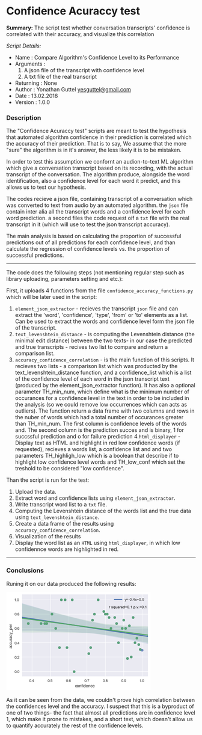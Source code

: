 # Confidence Acuraccy test
**Summary:** The script test whether conversation transcripts' confidence is correlated with their accuracy, and visualize this correlation

__Script Details_:_
- Name :        Compare Algorithm's Confidence Level to its Performance
- Arguments :   
    1. A json file of the transcript with confidence level
    2. A txt file of the real transcript
- Returning :   None
- Author :      Yonathan Guttel yesguttel@gmail.com
- Date :        13.02.2018
- Version :     1.0.0
 
### Description

The "Confidence Acuraccy test" scripts are meant to test the hypothesis that automated algorithm confidence in their prediction is correlated which the accuracy of their prediction. That is to say, We assume that the more "sure" the algorithm is in it's answer, the less likely it is to be mistaken.

In order to test this assumption we confornt an audion-to-text ML algorithm which give a conversation transcript based on its recording, with the actual transcript of the conversation. The algorithm produce, alongside the word identification, also a confidence level for each word it predict, and this allows us to test our hypothesis.

The codes recieve a json file, containing transcript of a conversation which was converted to text from audio by an automated algorithm.  the `json` file contain inter alia all the transcript words and a confidence level for each word prediction. a second files the code request oif a `txt` file with the real transcript in it (which will use to test the json transcript accuracy).

The main analysis is based on calculating the proportion of successful predictions out of all predictions for each confidence level, and than calculate the regression of confidence levels vs. the proportion of successful predictions.

***
The code does the following steps (not mentioning regular step such as library uploading, parameters setting  and etc.):

First, it uploads 4 functions from the file `confidence_accuracy_functions.py` which will be later used in the script:
1. `element_json_extractor` - recieves the transcript `json` file and can extract the 'word', 'confidence', 'type', 'from' or 'to' elements as a list. Can be used to extract the words and confidence level form the json file of the transcript.
2. `text_levenshtein_distance` - is computing the Levenshtein distance (the minimal edit distance) between the two texts- in our case the predicted and true transcripts - recives two list to compare and return a comparison list.
3. `accuracy_confidence_correlation` - is the main function of this scripts. It recieves two lists - a comparison list which was producted by the text_levenshtein_distance function, and a confidence_list which is a list of the confidence level of each word in the json transcript text (produced by the element_json_extractor function). It has also a optional parameter TH_min_num, which define what is the minimum number of occurances for a confidence level in the text in order to be included in the analysis (so we could remove low occurrences which can acts as outliers). The function return a data frame with two columns and rows in the nuber of words which had a total number of occurances greater than TH_min_num. The first column is confidence levels of the words and. The second column is the prediction succes and is binary, 1 for succssful prediction and o for failure prediction
4.`html_displayer` - Display text as HTML and highlight in red low confidence words (if requested), recieves a words list, a confidence list and and two parameters TH_highligh_low which is a boolean that describe if to highlight low confidence level words and TH_low_conf which set the treshold to be considered "low confidence".

Than the script is run for the test:
1. Upload the data.
2. Extract word and confidence lists using `element_json_extractor`.
3. Write transcript word list to a `txt` file.
4. Computing the Levenshtein distance of the words list and the true data using `text_levenshtein_distance`.
5. Create a data frame of the results using `accuracy_confidence_correlation`.
6. Visualization of the results
7. Display the word list as an `HTML` using `html_displayer`, in which low confidennce words are highlighted in red.


***
### Conclusions

Runing it on our data produced the following results:


![alt text](https://github.com/YG15/Confidence_Acuraccy_test/blob/master/images/1st_results_14022018.png  "Logo Title Text 1")

As it can be seen from the data, we couldn't prove high correlation between the confidences level and the accuracy. I suspect that this is a byproduct of one of two things- the fact that almost all predictions are in confidence level 1, which make it prone to mistakes, and a short text, which doesn't allow us to quantify accurately the rest of the confidence levels.


